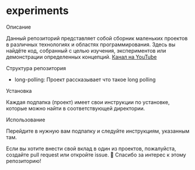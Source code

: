 # experiments

Описание

Данный репозиторий представляет собой сборник маленьких проектов в различных технологиях и областях программирования. Здесь вы найдёте код, собранный с целью изучения, экспериментов или демонстрации определенных концепций.
[Канал на YouTube](https://www.youtube.com/@serginyo90)

Структура репозитория

- long-polling: Проект рассказывает что такое long polling

Установка

Каждая подпапка (проект) имеет свои инструкции по установке, которые можно найти в соответствующей директории.

Использование

Перейдите в нужную вам подпапку и следуйте инструкциям, указанным там.

Если вы хотите внести свой вклад в один из проектов, пожалуйста, создайте pull request или откройте issue.
🌟 Спасибо за интерес к этому репозиторию!
